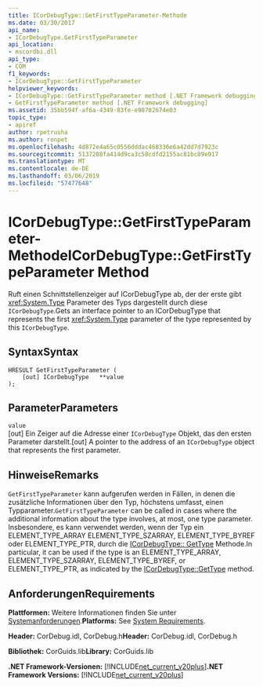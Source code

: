 ```yaml
---
title: ICorDebugType::GetFirstTypeParameter-Methode
ms.date: 03/30/2017
api_name:
- ICorDebugType.GetFirstTypeParameter
api_location:
- mscordbi.dll
api_type:
- COM
f1_keywords:
- ICorDebugType::GetFirstTypeParameter
helpviewer_keywords:
- ICorDebugType::GetFirstTypeParameter method [.NET Framework debugging]
- GetFirstTypeParameter method [.NET Framework debugging]
ms.assetid: 35bb594f-af6a-4349-83fe-e98702674e03
topic_type:
- apiref
author: rpetrusha
ms.author: ronpet
ms.openlocfilehash: 4d872e4a65c0556dddac468336e6a42dd7d7923c
ms.sourcegitcommit: 5137208fa414d9ca3c58cdfd2155ac81bc89e917
ms.translationtype: MT
ms.contentlocale: de-DE
ms.lasthandoff: 03/06/2019
ms.locfileid: "57477648"
---
```

# <a name="icordebugtypegetfirsttypeparameter-method"></a><span data-ttu-id="b753e-102">ICorDebugType::GetFirstTypeParameter-Methode</span><span class="sxs-lookup"><span data-stu-id="b753e-102">ICorDebugType::GetFirstTypeParameter Method</span></span>
<span data-ttu-id="b753e-103">Ruft einen Schnittstellenzeiger auf ICorDebugType ab, der der erste gibt <xref:System.Type> Parameter des Typs dargestellt durch diese `ICorDebugType`.</span><span class="sxs-lookup"><span data-stu-id="b753e-103">Gets an interface pointer to an ICorDebugType that represents the first <xref:System.Type> parameter of the type represented by this `ICorDebugType`.</span></span>  
  
## <a name="syntax"></a><span data-ttu-id="b753e-104">Syntax</span><span class="sxs-lookup"><span data-stu-id="b753e-104">Syntax</span></span>  
  
```  
HRESULT GetFirstTypeParameter (  
    [out] ICorDebugType   **value  
);  
```  
  
## <a name="parameters"></a><span data-ttu-id="b753e-105">Parameter</span><span class="sxs-lookup"><span data-stu-id="b753e-105">Parameters</span></span>  
 `value`  
 <span data-ttu-id="b753e-106">[out] Ein Zeiger auf die Adresse einer `ICorDebugType` Objekt, das den ersten Parameter darstellt.</span><span class="sxs-lookup"><span data-stu-id="b753e-106">[out] A pointer to the address of an `ICorDebugType` object that represents the first parameter.</span></span>  
  
## <a name="remarks"></a><span data-ttu-id="b753e-107">Hinweise</span><span class="sxs-lookup"><span data-stu-id="b753e-107">Remarks</span></span>  
 <span data-ttu-id="b753e-108">`GetFirstTypeParameter` kann aufgerufen werden in Fällen, in denen die zusätzliche Informationen über den Typ, höchstens umfasst, einen Typparameter.</span><span class="sxs-lookup"><span data-stu-id="b753e-108">`GetFirstTypeParameter` can be called in cases where the additional information about the type involves, at most, one type parameter.</span></span> <span data-ttu-id="b753e-109">Insbesondere, es kann verwendet werden, wenn der Typ ein ELEMENT_TYPE_ARRAY ELEMENT_TYPE_SZARRAY, ELEMENT_TYPE_BYREF oder ELEMENT_TYPE_PTR, durch die [ICorDebugType:: GetType](../../../../docs/framework/unmanaged-api/debugging/icordebugtype-gettype-method.md) Methode.</span><span class="sxs-lookup"><span data-stu-id="b753e-109">In particular, it can be used if the type is an ELEMENT_TYPE_ARRAY, ELEMENT_TYPE_SZARRAY, ELEMENT_TYPE_BYREF, or ELEMENT_TYPE_PTR, as indicated by the [ICorDebugType::GetType](../../../../docs/framework/unmanaged-api/debugging/icordebugtype-gettype-method.md) method.</span></span>  
  
## <a name="requirements"></a><span data-ttu-id="b753e-110">Anforderungen</span><span class="sxs-lookup"><span data-stu-id="b753e-110">Requirements</span></span>  
 <span data-ttu-id="b753e-111">**Plattformen:** Weitere Informationen finden Sie unter [Systemanforderungen](../../../../docs/framework/get-started/system-requirements.md).</span><span class="sxs-lookup"><span data-stu-id="b753e-111">**Platforms:** See [System Requirements](../../../../docs/framework/get-started/system-requirements.md).</span></span>  
  
 <span data-ttu-id="b753e-112">**Header:** CorDebug.idl, CorDebug.h</span><span class="sxs-lookup"><span data-stu-id="b753e-112">**Header:** CorDebug.idl, CorDebug.h</span></span>  
  
 <span data-ttu-id="b753e-113">**Bibliothek:** CorGuids.lib</span><span class="sxs-lookup"><span data-stu-id="b753e-113">**Library:** CorGuids.lib</span></span>  
  
 <span data-ttu-id="b753e-114">**.NET Framework-Versionen:** [!INCLUDE[net_current_v20plus](../../../../includes/net-current-v20plus-md.md)]</span><span class="sxs-lookup"><span data-stu-id="b753e-114">**.NET Framework Versions:** [!INCLUDE[net_current_v20plus](../../../../includes/net-current-v20plus-md.md)]</span></span>
